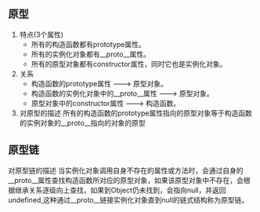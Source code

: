 ## 原型

1. 特点(3个属性)
   + 所有的构造函数都有prototype属性。
   + 所有的实例化对象都有__proto__属性。
   + 所有的原型对象都有constructor属性，同时它也是实例化对象。
2. 关系
   + 构造函数的prototype属性 ---> 原型对象。
   + 构造函数的实例化对象中的__proto__属性 ---> 原型对象。
   + 原型对象中的constructor属性 ---> 构造函数。
3. 对原型的描述
   所有的构造函数的prototype属性指向的原型对象等于构造函数的实例对象的__proto__指向的对象的原型

## 原型链
对原型链的描述
    当实例化对象调用自身不存在的属性或方法时，会通过自身的__proto__属性查找构造函数所对应的原型对象，如果该原型对象中不存在，会根据继承关系逐级向上查找，如果到Object仍未找到，会指向null，并返回undefined,这种通过__proto__链接实例化对象直到null的链式结构称为原型链。